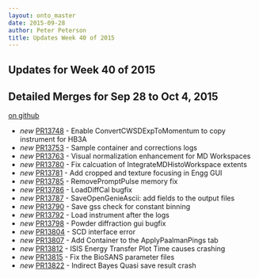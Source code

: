 ```yaml
---
layout: onto_master
date: 2015-09-28
author: Peter Peterson
title: Updates Week 40 of 2015
---
```

Updates for Week 40 of 2015
---------------------------

Detailed Merges for Sep 28 to Oct 4, 2015
-----------------------------------------
[on github](https://github.com/mantidproject/mantid/pulls?q=is%3Apr+merged%3A2015-09-29..2015-10-04)

* *new* [PR13748](https://github.com/mantidproject/mantid/pull/13748) - Enable ConvertCWSDExpToMomentum to copy instrument for HB3A
* *new* [PR13753](https://github.com/mantidproject/mantid/pull/13753) - Sample container and corrections logs
* *new* [PR13763](https://github.com/mantidproject/mantid/pull/13763) - Visual normalization enhancement for MD Workspaces
* *new* [PR13780](https://github.com/mantidproject/mantid/pull/13780) - Fix calcuation of IntegrateMDHistoWorkspace extents
* *new* [PR13781](https://github.com/mantidproject/mantid/pull/13781) - Add cropped and texture focusing in Engg GUI
* *new* [PR13785](https://github.com/mantidproject/mantid/pull/13785) - RemovePromptPulse memory fix
* *new* [PR13786](https://github.com/mantidproject/mantid/pull/13786) - LoadDiffCal bugfix
* *new* [PR13787](https://github.com/mantidproject/mantid/pull/13787) - SaveOpenGenieAscii: add fields to the output files
* *new* [PR13790](https://github.com/mantidproject/mantid/pull/13790) - Save gss check for constant binning
* *new* [PR13792](https://github.com/mantidproject/mantid/pull/13792) - Load instrument after the logs
* *new* [PR13798](https://github.com/mantidproject/mantid/pull/13798) - Powder diffraction gui bugfix
* *new* [PR13804](https://github.com/mantidproject/mantid/pull/13804) - SCD interface error
* *new* [PR13807](https://github.com/mantidproject/mantid/pull/13807) - Add Container to the ApplyPaalmanPings tab
* *new* [PR13812](https://github.com/mantidproject/mantid/pull/13812) - ISIS Energy Transfer Plot Time causes crashing
* *new* [PR13815](https://github.com/mantidproject/mantid/pull/13815) - Fix the BioSANS parameter files
* *new* [PR13822](https://github.com/mantidproject/mantid/pull/13822) - Indirect Bayes Quasi save result crash
